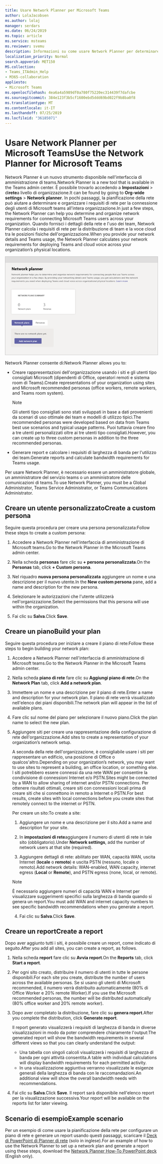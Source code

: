 ```yaml
---
title: Usare Network Planner per Microsoft Teams
author: LolaJacobsen
ms.author: lolaj
manager: serdars
ms.date: 06/24/2019
ms.topic: article
ms.service: msteams
ms.reviewer: svemu
description: Informazioni su come usare Network Planner per determinare i requisiti di rete per Microsoft teams.
localization_priority: Normal
search.appverid: MET150
MS.collection:
- Teams_ITAdmin_Help
- M365-collaboration
appliesto:
- Microsoft Teams
ms.openlocfilehash: 4ea6a4a5989df0a780f75220ec314439f7dafcbe
ms.sourcegitcommit: 384e123f3b5cf1600ebd5ddd69bd022f9b8ba0f8
ms.translationtype: MT
ms.contentlocale: it-IT
ms.lasthandoff: 07/25/2019
ms.locfileid: "36185071"
---
```

# <a name="use-the-network-planner-for-microsoft-teams"></a><span data-ttu-id="788f4-103">Usare Network Planner per Microsoft Teams</span><span class="sxs-lookup"><span data-stu-id="788f4-103">Use the Network Planner for Microsoft Teams</span></span>

<span data-ttu-id="788f4-104">Network Planner è un nuovo strumento disponibile nell'interfaccia di amministrazione di teams.</span><span class="sxs-lookup"><span data-stu-id="788f4-104">Network Planner is a new tool that is available in the Teams admin center.</span></span> <span data-ttu-id="788f4-105">È possibile trovarlo accedendo a **Impostazioni** > di**rete**a livello di organizzazione.</span><span class="sxs-lookup"><span data-stu-id="788f4-105">It can be found by going to **Org-wide settings** > **Network planner**.</span></span> <span data-ttu-id="788f4-106">In pochi passaggi, la pianificazione della rete può aiutare a determinare e organizzare i requisiti di rete per la connessione degli utenti di Microsoft teams all'intera organizzazione.</span><span class="sxs-lookup"><span data-stu-id="788f4-106">In just a few steps, the Network Planner can help you determine and organize network requirements for connecting Microsoft Teams users across your organization.</span></span> <span data-ttu-id="788f4-107">Quando fornisci i dettagli della rete e l'uso dei team, Network Planner calcola i requisiti di rete per la distribuzione di team e la voce cloud tra le posizioni fisiche dell'organizzazione.</span><span class="sxs-lookup"><span data-stu-id="788f4-107">When you provide your network details and Teams usage, the Network Planner calculates your network requirements for deploying Teams and cloud voice across your organization’s physical locations.</span></span>

![Screenshot di Network Planner](media/network-planner.png)

<span data-ttu-id="788f4-109">Network Planner consente di:</span><span class="sxs-lookup"><span data-stu-id="788f4-109">Network Planner allows you to:</span></span>

- <span data-ttu-id="788f4-110">Creare rappresentazioni dell'organizzazione usando i siti e gli utenti tipo consigliati Microsoft (dipendenti di Office, operatori remoti e sistema room di Teams).</span><span class="sxs-lookup"><span data-stu-id="788f4-110">Create representations of your organization using sites and Microsoft recommended personas (office workers, remote workers, and Teams room system).</span></span>

    > [!NOTE]
    > <span data-ttu-id="788f4-111">Gli utenti tipo consigliati sono stati sviluppati in base a dati provenienti da scenari di uso ottimale dei team e modelli di utilizzo tipici.</span><span class="sxs-lookup"><span data-stu-id="788f4-111">The recommended personas were developed based on data from Teams best use scenarios and typical usage patterns.</span></span> <span data-ttu-id="788f4-112">Puoi tuttavia creare fino a tre utenti personalizzati oltre ai tre utenti tipo consigliati.</span><span class="sxs-lookup"><span data-stu-id="788f4-112">However, you can create up to three custom personas in addition to the three recommended personas.</span></span>

- <span data-ttu-id="788f4-113">Generare report e calcolare i requisiti di larghezza di banda per l'utilizzo dei team.</span><span class="sxs-lookup"><span data-stu-id="788f4-113">Generate reports and calculate bandwidth requirements for Teams usage.</span></span>

<span data-ttu-id="788f4-114">Per usare Network Planner, è necessario essere un amministratore globale, un amministratore del servizio teams o un amministratore delle comunicazioni di teams.</span><span class="sxs-lookup"><span data-stu-id="788f4-114">To use Network Planner, you must be a Global Administrator, Teams Service Administrator, or Teams Communications Administrator.</span></span>

## <a name="create-a-custom-persona"></a><span data-ttu-id="788f4-115">Creare un utente personalizzato</span><span class="sxs-lookup"><span data-stu-id="788f4-115">Create a custom persona</span></span>

<span data-ttu-id="788f4-116">Seguire questa procedura per creare una persona personalizzata:</span><span class="sxs-lookup"><span data-stu-id="788f4-116">Follow these steps to create a custom persona:</span></span>

1. <span data-ttu-id="788f4-117">Accedere a Network Planner nell'interfaccia di amministrazione di Microsoft teams.</span><span class="sxs-lookup"><span data-stu-id="788f4-117">Go to the Network Planner in the Microsoft Teams admin center.</span></span>

2. <span data-ttu-id="788f4-118">Nella scheda **personas** fare clic su **+ persona personalizzata**.</span><span class="sxs-lookup"><span data-stu-id="788f4-118">On the **Personas** tab, click **+ Custom persona**.</span></span> 

3. <span data-ttu-id="788f4-119">Nel riquadro **nuova persona personalizzata** aggiungere un nome e una descrizione per il nuovo utente.</span><span class="sxs-lookup"><span data-stu-id="788f4-119">In the **New custom persona** pane, add a name and description for the new persona.</span></span>

4. <span data-ttu-id="788f4-120">Selezionare le autorizzazioni che l'utente utilizzerà nell'organizzazione.</span><span class="sxs-lookup"><span data-stu-id="788f4-120">Select the permissions that this persona will use within the organization.</span></span>

5. <span data-ttu-id="788f4-121">Fai clic su **Salva**.</span><span class="sxs-lookup"><span data-stu-id="788f4-121">Click **Save**.</span></span>

## <a name="build-your-plan"></a><span data-ttu-id="788f4-122">Creare un piano</span><span class="sxs-lookup"><span data-stu-id="788f4-122">Build your plan</span></span>

<span data-ttu-id="788f4-123">Seguire questa procedura per iniziare a creare il piano di rete:</span><span class="sxs-lookup"><span data-stu-id="788f4-123">Follow these steps to begin building your network plan:</span></span>

1. <span data-ttu-id="788f4-124">Accedere a Network Planner nell'interfaccia di amministrazione di Microsoft teams.</span><span class="sxs-lookup"><span data-stu-id="788f4-124">Go to the Network Planner in the Microsoft Teams admin center.</span></span>

2. <span data-ttu-id="788f4-125">Nella scheda **piano di rete** fare clic su **Aggiungi piano di rete**.</span><span class="sxs-lookup"><span data-stu-id="788f4-125">On the **Network Plan** tab, click **Add a network plan**.</span></span>

3. <span data-ttu-id="788f4-126">Immettere un nome e una descrizione per il piano di rete.</span><span class="sxs-lookup"><span data-stu-id="788f4-126">Enter a name and description for your network plan.</span></span> <span data-ttu-id="788f4-127">Il piano di rete verrà visualizzato nell'elenco dei piani disponibili.</span><span class="sxs-lookup"><span data-stu-id="788f4-127">The network plan will appear in the list of available plans.</span></span>

4. <span data-ttu-id="788f4-128">Fare clic sul nome del piano per selezionare il nuovo piano.</span><span class="sxs-lookup"><span data-stu-id="788f4-128">Click the plan name to select the new plan.</span></span>

5. <span data-ttu-id="788f4-129">Aggiungere siti per creare una rappresentazione della configurazione di rete dell'organizzazione.</span><span class="sxs-lookup"><span data-stu-id="788f4-129">Add sites to create a representation of your organization’s network setup.</span></span>

    <span data-ttu-id="788f4-130">A seconda della rete dell'organizzazione, è consigliabile usare i siti per rappresentare un edificio, una posizione di Office o qualcos'altro.</span><span class="sxs-lookup"><span data-stu-id="788f4-130">Depending on your organization’s network, you may want to use sites to represent a building, an office location, or something else.</span></span> <span data-ttu-id="788f4-131">I siti potrebbero essere connessi da una rete WAN per consentire la condivisione di connessioni Internet e/o PSTN.</span><span class="sxs-lookup"><span data-stu-id="788f4-131">Sites might be connected by a WAN to allow sharing of internet and/or PSTN connections.</span></span> <span data-ttu-id="788f4-132">Per ottenere risultati ottimali, creare siti con connessioni locali prima di creare siti che si connettono in remoto a Internet o PSTN.</span><span class="sxs-lookup"><span data-stu-id="788f4-132">For best results, create sites with local connections before you create sites that remotely connect to the internet or PSTN.</span></span>

    <span data-ttu-id="788f4-133">Per creare un sito:</span><span class="sxs-lookup"><span data-stu-id="788f4-133">To create a site:</span></span>

    1. <span data-ttu-id="788f4-134">Aggiungere un nome e una descrizione per il sito.</span><span class="sxs-lookup"><span data-stu-id="788f4-134">Add a name and description for your site.</span></span>

    2. <span data-ttu-id="788f4-135">In **impostazioni di rete**aggiungere il numero di utenti di rete in tale sito (obbligatorio).</span><span class="sxs-lookup"><span data-stu-id="788f4-135">Under **Network settings**, add the number of network users at that site (required).</span></span>

    3. <span data-ttu-id="788f4-136">Aggiungere dettagli di rete: abilitato per WAN, capacità WAN, uscita Internet (**locale** o **remoto**) e uscita PSTN (nessuno, locale o remoto).</span><span class="sxs-lookup"><span data-stu-id="788f4-136">Add network details: WAN-enabled, WAN capacity, internet egress (**Local** or **Remote**), and PSTN egress (none, local, or remote).</span></span>

      > [!NOTE]
      > <span data-ttu-id="788f4-137">È necessario aggiungere numeri di capacità WAN e Internet per visualizzare suggerimenti specifici sulla larghezza di banda quando si genera un report.</span><span class="sxs-lookup"><span data-stu-id="788f4-137">You must add WAN and internet capacity numbers to see specific bandwidth recommendations when you generate a report.</span></span>

    4. <span data-ttu-id="788f4-138">Fai clic su **Salva**.</span><span class="sxs-lookup"><span data-stu-id="788f4-138">Click **Save**.</span></span>

## <a name="create-a-report"></a><span data-ttu-id="788f4-139">Creare un report</span><span class="sxs-lookup"><span data-stu-id="788f4-139">Create a report</span></span>

<span data-ttu-id="788f4-140">Dopo aver aggiunto tutti i siti, è possibile creare un report, come indicato di seguito.</span><span class="sxs-lookup"><span data-stu-id="788f4-140">After you add all sites, you can create a report, as follows.</span></span>

1. <span data-ttu-id="788f4-141">Nella scheda **report** fare clic su **Avvia report**.</span><span class="sxs-lookup"><span data-stu-id="788f4-141">On the **Reports** tab, click **Start a report**.</span></span>

2. <span data-ttu-id="788f4-142">Per ogni sito creato, distribuire il numero di utenti in tutte le persone disponibili.</span><span class="sxs-lookup"><span data-stu-id="788f4-142">For each site you create, distribute the number of users across the available personas.</span></span> <span data-ttu-id="788f4-143">Se si usano gli utenti di Microsoft recommended, il numero verrà distribuito automaticamente (80% di Office Worker e 20% remote Worker).</span><span class="sxs-lookup"><span data-stu-id="788f4-143">If you use the Microsoft recommended personas, the number will be distributed automatically (80% office worker and 20% remote worker).</span></span>

3. <span data-ttu-id="788f4-144">Dopo aver completato la distribuzione, fare clic su **genera report**.</span><span class="sxs-lookup"><span data-stu-id="788f4-144">After you complete the distribution, click **Generate report**.</span></span>

    <span data-ttu-id="788f4-145">Il report generato visualizzerà i requisiti di larghezza di banda in diverse visualizzazioni in modo da poter comprendere chiaramente l'output:</span><span class="sxs-lookup"><span data-stu-id="788f4-145">The generated report will show the bandwidth requirements in several different views so that you can clearly understand the output:</span></span>
    - <span data-ttu-id="788f4-146">Una tabella con singoli calcoli visualizzerà i requisiti di larghezza di banda per ogni attività consentita.</span><span class="sxs-lookup"><span data-stu-id="788f4-146">A table with individual calculations will display bandwidth requirements for each permitted activity.</span></span>
    - <span data-ttu-id="788f4-147">In una visualizzazione aggiuntiva verranno visualizzate le esigenze generali della larghezza di banda con le raccomandazioni.</span><span class="sxs-lookup"><span data-stu-id="788f4-147">An additional view will show the overall bandwidth needs with recommendations.</span></span>

4. <span data-ttu-id="788f4-148">Fai clic su **Salva**.</span><span class="sxs-lookup"><span data-stu-id="788f4-148">Click **Save**.</span></span> <span data-ttu-id="788f4-149">Il report sarà disponibile nell'elenco report per la visualizzazione successiva.</span><span class="sxs-lookup"><span data-stu-id="788f4-149">Your report will be available on the reports list for later viewing.</span></span>

## <a name="example-scenario"></a><span data-ttu-id="788f4-150">Scenario di esempio</span><span class="sxs-lookup"><span data-stu-id="788f4-150">Example scenario</span></span>

<span data-ttu-id="788f4-151">Per un esempio di come usare la pianificazione della rete per configurare un piano di rete e generare un report usando questi passaggi, scaricare il [Deck di PowerPoint di Planner di rete](https://github.com/MicrosoftDocs/OfficeDocs-SkypeForBusiness/blob/live/Teams/downloads/network-planner-how-to.pptx?raw=true) (solo in inglese).</span><span class="sxs-lookup"><span data-stu-id="788f4-151">For an example of how to use the Network Planner to set up a network plan and generate a report using these steps, download the [Network Planner How-To PowerPoint deck](https://github.com/MicrosoftDocs/OfficeDocs-SkypeForBusiness/blob/live/Teams/downloads/network-planner-how-to.pptx?raw=true) (English only).</span></span>
